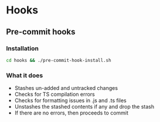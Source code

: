 # Hooks

## Pre-commit hooks

### Installation
```bash
cd hooks && ./pre-commit-hook-install.sh
```

### What it does
- Stashes un-added and untracked changes
- Checks for TS compilation errors
- Checks for formatting issues in .js and .ts files
- Unstashes the stashed contents if any and drop the stash
- If there are no errors, then proceeds to commit
